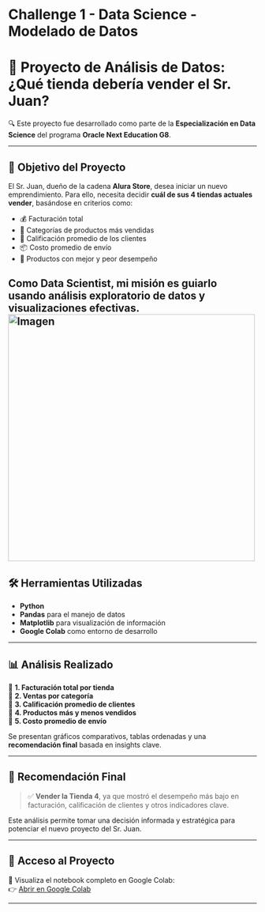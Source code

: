 # Challenge 1 - Data Science - Modelado de Datos
# 🚀 Proyecto de Análisis de Datos: ¿Qué tienda debería vender el Sr. Juan?

🔍 Este proyecto fue desarrollado como parte de la **Especialización en Data Science** del programa **Oracle Next Education G8**.

---

## 🎯 Objetivo del Proyecto

El Sr. Juan, dueño de la cadena **Alura Store**, desea iniciar un nuevo emprendimiento. Para ello, necesita decidir **cuál de sus 4 tiendas actuales vender**, basándose en criterios como:

- 💰 Facturación total  
- 🛒 Categorías de productos más vendidas  
- 🌟 Calificación promedio de los clientes  
- 📦 Costo promedio de envío  
- 🧩 Productos con mejor y peor desempeño  

Como Data Scientist, mi misión es guiarlo usando **análisis exploratorio de datos** y **visualizaciones efectivas**.
<img src="Challenge1.png" alt="Imagen" width="500"/>
---

## 🛠️ Herramientas Utilizadas

- **Python**
- **Pandas** para el manejo de datos  
- **Matplotlib** para visualización de información  
- **Google Colab** como entorno de desarrollo  

---

## 📊 Análisis Realizado

🔹 **1. Facturación total por tienda**  
🔹 **2. Ventas por categoría**  
🔹 **3. Calificación promedio de clientes**  
🔹 **4. Productos más y menos vendidos**  
🔹 **5. Costo promedio de envío**

Se presentan gráficos comparativos, tablas ordenadas y una **recomendación final** basada en insights clave.

---

## 📌 Recomendación Final

> ✅ **Vender la Tienda 4**, ya que mostró el desempeño más bajo en facturación, calificación de clientes y otros indicadores clave.  

Este análisis permite tomar una decisión informada y estratégica para potenciar el nuevo proyecto del Sr. Juan.

---

## 🔗 Acceso al Proyecto

📘 Visualiza el notebook completo en Google Colab:  
👉 [Abrir en Google Colab](https://colab.research.google.com/drive/1eoetjxegg0rlxzkwTfJCuQRR1fQmn5BK?usp=sharing)

---
